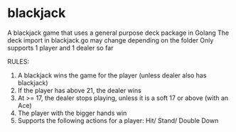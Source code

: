 # blackjack
A blackjack game that uses a general purpose deck package in Golang
The deck import in blackjack.go may change depending on the folder 
Only supports 1 player and 1 dealer so far

RULES:
1. A blackjack wins the game for the player (unless dealer also has blackjack)
2. If the player has above 21, the dealer wins
3. At >= 17, the dealer stops playing, unless it is a soft 17 or above (with an Ace)
4. The player with the bigger hands win
5. Supports the following actions for a player: Hit/ Stand/ Double Down
